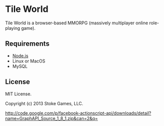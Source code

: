 # Tile World

Tile World is a browser-based MMORPG (massively multiplayer online role-playing game). 

## Requirements

* [Node.js](http://nodejs.org/)
* Linux or MacOS
* MySQL

## License

MIT License.

Copyright (c) 2013 Stoke Games, LLC.


http://code.google.com/p/facebook-actionscript-api/downloads/detail?name=GraphAPI_Source_1_8_1.zip&can=2&q=